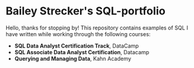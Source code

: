 # Bailey Strecker's SQL-portfolio

Hello, thanks for stopping by! This repository contains examples of SQL I have written while working through the following courses: 

* **SQL Data Analyst Certification Track**, DataCamp
* **SQL Associate Data Analyst Certification**, Datacamp
* **Querying and Managing Data**, Kahn Academy
